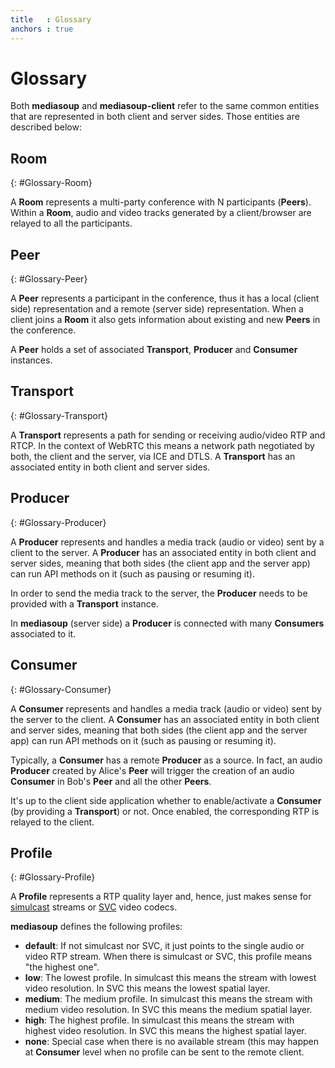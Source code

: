 ```yaml
---
title   : Glossary
anchors : true
---
```



# Glossary

Both **mediasoup** and **mediasoup-client** refer to the same common entities that are represented in both client and server sides. Those entities are described below:


## Room
{: #Glossary-Room}

A **Room** represents a multi-party conference with N participants (**Peers**). Within a **Room**, audio and video tracks generated by a client/browser are relayed to all the participants.


## Peer
{: #Glossary-Peer}

A **Peer** represents a participant in the conference, thus it has a local (client side) representation and a remote (server side) representation. When a client joins a **Room** it also gets information about existing and new **Peers** in the conference.

A **Peer** holds a set of associated **Transport**, **Producer** and **Consumer** instances.


## Transport
{: #Glossary-Transport}

A **Transport** represents a path for sending or receiving audio/video RTP and RTCP. In the context of WebRTC this means a network path negotiated by both, the client and the server, via ICE and DTLS. A **Transport** has an associated entity in both client and server sides.


## Producer
{: #Glossary-Producer}

A **Producer** represents and handles a media track (audio or video) sent by a client to the server. A **Producer** has an associated entity in both client and server sides, meaning that both sides (the client app and the server app) can run API methods on it (such as pausing or resuming it).

In order to send the media track to the server, the **Producer** needs to be provided with a **Transport** instance.

In **mediasoup** (server side) a **Producer** is connected with many **Consumers** associated to it.


## Consumer
{: #Glossary-Consumer}

A **Consumer** represents and handles a media track (audio or video) sent by the server to the client. A **Consumer** has an associated entity in both client and server sides, meaning that both sides (the client app and the server app) can run API methods on it (such as pausing or resuming it).

Typically, a **Consumer** has a remote **Producer** as a source. In fact, an audio **Producer** created by Alice's **Peer** will trigger the creation of an audio **Consumer** in Bob's **Peer** and all the other **Peers**.

It's up to the client side application whether to enable/activate a **Consumer** (by providing a **Transport**) or not. Once enabled, the corresponding RTP is relayed to the client.


## Profile
{: #Glossary-Profile}

A **Profile** represents a RTP quality layer and, hence, just makes sense for [simulcast](https://tools.ietf.org/html/draft-westerlund-avtcore-rtp-simulcast) streams or [SVC](https://en.wikipedia.org/wiki/Scalable_Video_Coding) video codecs.

**mediasoup** defines the following profiles:

* **default**: If not simulcast nor SVC, it just points to the single audio or video RTP stream. When there is simulcast or SVC, this profile means "the highest one".
* **low**: The lowest profile. In simulcast this means the stream with lowest video resolution. In SVC this means the lowest spatial layer.
* **medium**: The medium profile. In simulcast this means the stream with medium video resolution. In SVC this means the medium spatial layer.
* **high**: The highest profile. In simulcast this means the stream with highest video resolution. In SVC this means the highest spatial layer.
* **none**: Special case when there is no available stream (this may happen at **Consumer** level when no profile can be sent to the remote client.
